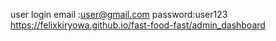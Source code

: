 user login
email :user@gmail.com
password:user123
https://felixkiryowa.github.io/fast-food-fast/admin_dashboard